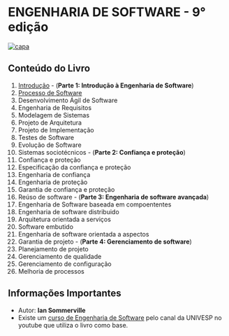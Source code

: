 # ENGENHARIA DE SOFTWARE - 9° edição

[![capa](https://encrypted-tbn0.gstatic.com/images?q=tbn%3AANd9GcRIMHbmfrOWM4vEft27p4wtWGJvCrUhd5P0zozdJGPo-ay6Urrh)](https://drive.google.com/file/d/1KcS2OWvy-4lKzyxQNBy6k45DnaVMD4G4/view?usp=drivesdk)

## Conteúdo do Livro

1. [Introdução](https://github.com/Darlley/ExerciciosLivros/tree/master/tecnologia/engenhariadesoftware1/capitulo1) - (**Parte 1: Introdução à Engenharia de Software**)
1. [Processo de Software](https://github.com/Darlley/ExerciciosLivros/tree/master/tecnologia/engenhariadesoftware1/capitulo2)
1. Desenvolvimento Ágil de Software
1. Engenharia de Requisitos
1. Modelagem de Sistemas
1. Projeto de Arquitetura
1. Projeto de Implementação 
1. Testes de Software
1. Evolução de Software
1. Sistemas sociotécnicos - (**Parte 2: Confiança e proteção**)
1. Confiança e proteção
1. Especificação da confiança e proteção
1. Engenharia de confiança
1. Engenharia de proteção
1. Garantia de confiança e proteção
1. Reúso de software - (**Parte 3: Engenharia de software avançada**)
1. Engenharia de Software baseada em compoententes
1. Engenharia de software distribuido
1. Arquitetura orientada a serviços
1. Software embutido
1. Engenharia de software orientada a aspectos
1. Garantia de projeto - (**Parte 4: Gerenciamento de software**)
1. Planejamento de projeto
1. Gerenciamento de qualidade
1. Gerenciamento de configuração
1. Melhoria de processos

## Informações Importantes

- Autor: **Ian Sommerville**
- Existe um [curso de Engenharia de Software](https://www.youtube.com/playlist?list=PLxI8Can9yAHfeoA_yMm9iKJVxQprljmL9) pelo canal da UNIVESP no youtube que utiliza o livro como base.
